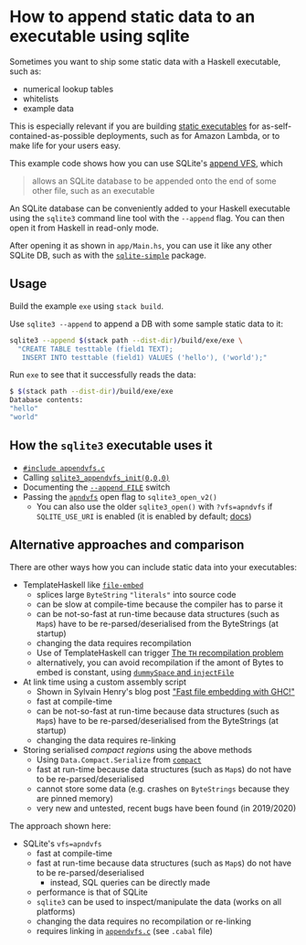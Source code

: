 # How to append static data to an executable using sqlite

Sometimes you want to ship some static data with a Haskell executable, such as:

* numerical lookup tables
* whitelists
* example data

This is especially relevant if you are building [static executables](https://github.com/nh2/static-haskell-nix) for as-self-contained-as-possible deployments, such as for Amazon Lambda, or to make life for your users easy.

This example code shows how you can use SQLite's [append VFS](https://sqlite.org/src/file/ext/misc/appendvfs.c), which

> allows an SQLite database to be appended onto the end of some other file, such as an executable

An SQLite database can be conveniently added to your Haskell executable using the `sqlite3` command line tool with the `--append` flag.
You can then open it from Haskell in read-only mode.

After opening it as shown in `app/Main.hs`, you can use it like any other SQLite DB, such as with the [`sqlite-simple`](https://hackage.haskell.org/package/sqlite-simple) package.


## Usage

Build the example `exe` using `stack build`.

Use `sqlite3 --append` to append a DB with some sample static data to it:

```bash
sqlite3 --append $(stack path --dist-dir)/build/exe/exe \
  "CREATE TABLE testtable (field1 TEXT);
   INSERT INTO testtable (field1) VALUES ('hello'), ('world');"
```

Run `exe` to see that it successfully reads the data:

```bash
$ $(stack path --dist-dir)/build/exe/exe
Database contents:
"hello"
"world"
```


## How the `sqlite3` executable uses it

* [`#include appendvfs.c`](https://github.com/sqlite/sqlite/blob/14c98a4f4016bb60679535e3d2d9fe6c49bfe04a/src/shell.c.in#L994)
* Calling [`sqlite3_appendvfs_init(0,0,0)`](https://github.com/sqlite/sqlite/blob/14c98a4f4016bb60679535e3d2d9fe6c49bfe04a/src/shell.c.in#L10542)
* Documenting the [`--append FILE`](https://github.com/sqlite/sqlite/blob/14c98a4f4016bb60679535e3d2d9fe6c49bfe04a/src/shell.c.in#L3530) switch
* Passing the [`apndvfs`](https://github.com/sqlite/sqlite/blob/14c98a4f4016bb60679535e3d2d9fe6c49bfe04a/src/shell.c.in#L4200-L4202) open flag to `sqlite3_open_v2()`
  * You can also use the older `sqlite3_open()` with `?vfs=apndvfs` if `SQLITE_USE_URI` is enabled (it is enabled by default; [docs](https://www.sqlite.org/uri.html))


## Alternative approaches and comparison

There are other ways how you can include static data into your executables:

* TemplateHaskell like [`file-embed`](https://hackage.haskell.org/package/file-embed)
  * splices large `ByteString` `"literals"` into source code
  * can be slow at compile-time because the compiler has to parse it
  * can be not-so-fast at run-time because data structures (such as `Map`s) have to be re-parsed/deserialised from the ByteStrings (at startup)
  * changing the data requires recompilation
  * Use of TemplateHaskell can trigger [The `TH` recompilation problem](https://gist.github.com/nh2/14e653bcbdc7f40042da3755539e554a)
  * alternatively, you can avoid recompilation if the amont of Bytes to embed is constant, using [`dummySpace` and `injectFile`](https://hackage.haskell.org/package/file-embed-0.0.11.2/docs/Data-FileEmbed.html#g:3)
* At link time using a custom assembly script
  * Shown in Sylvain Henry's blog post ["Fast file embedding with GHC!"](https://hsyl20.fr/home/posts/2019-01-15-fast-file-embedding-with-ghc.html)
  * fast at compile-time
  * can be not-so-fast at run-time because data structures (such as `Map`s) have to be re-parsed/deserialised from the ByteStrings (at startup)
  * changing the data requires re-linking
* Storing serialised _compact regions_ using the above methods
  * Using `Data.Compact.Serialize` from [`compact`](https://hackage.haskell.org/package/compact-0.1.0.1)
  * fast at run-time because data structures (such as `Map`s) do not have to be re-parsed/deserialised
  * cannot store some data (e.g. crashes on `ByteStrings` because they are pinned memory)
  * very new and untested, recent bugs have been found (in 2019/2020)

The approach shown here:

* SQLite's `vfs=apndvfs`
  * fast at compile-time
  * fast at run-time because data structures (such as `Map`s) do not have to be re-parsed/deserialised
    * instead, SQL queries can be directly made
  * performance is that of SQLite
  * `sqlite3` can be used to inspect/manipulate the data (works on all platforms)
  * changing the data requires no recompilation or re-linking
  * requires linking in [`appendvfs.c`](https://sqlite.org/src/file/ext/misc/appendvfs.c) (see `.cabal` file)
